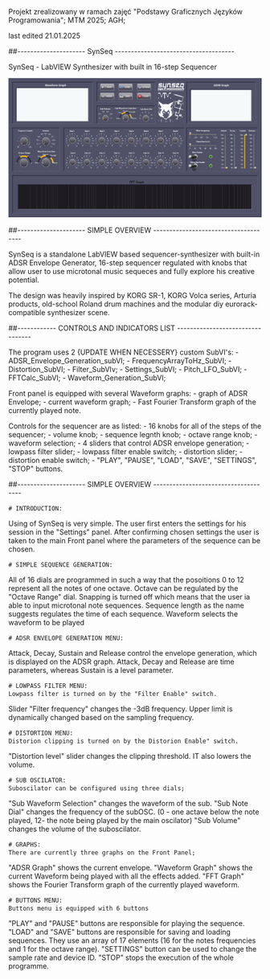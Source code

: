 Projekt zrealizowany w ramach zajęć "Podstawy Graficznych Języków Programowania"; MTM 2025; AGH;
 
last edited 21.01.2025



##---------------------   SynSeq  -------------------------------------

SynSeq - LabVIEW Synthesizer with built in 16-step Sequencer



![SynSeq v. 2](./SynSeq_v2/files/synseq_front.png)


##---------------------   SIMPLE OVERVIEW   -------------------------------------

SynSeq is a standalone LabVIEW based sequencer-synthesizer with built-in ADSR Envelope Generator, 16-step sequencer regulated with knobs that allow user to use microtonal music sequeces and fully explore his creative potential.

The design was heavily inspired by KORG SR-1, KORG Volca series, Arturia products, old-school Roland drum machines and the modular diy eurorack-compatible synthesizer scene.


##------------   CONTROLS AND INDICATORS LIST   ---------------------------------

The program uses 2 {UPDATE WHEN NECESSERY} custom SubVI's:
	- ADSR_Envelope_Generation_subVI;
	- FrequencyArrayToHz_SubVI;
	- Distortion_SubVI;
	- Filter_SubVIv;
	- Settings_SubVI;
	- Pitch_LFO_SubVI;
	- FFTCalc_SubVI;
	- Waveform_Generation_SubVI;
	

Front panel is equipped with several Waveform graphs:
	- graph of ADSR Envelope;
	- current waveform graph;
	- Fast Fourier Transform graph of the currently played note.

Controls for the sequencer are as listed:
	- 16 knobs for all of the steps of the sequencer;
	- volume knob;
	- sequence legnth knob;
	- octave range knob;
	- waveform selection;
	- 4 sliders that control ADSR envelope generation;
	- lowpass filter slider;
	- lowpass filter enable switch;
	- distortion slider;
	- distortion  enable switch;
	- "PLAY", "PAUSE", "LOAD", "SAVE", "SETTINGS", "STOP" buttons.


##---------------------   SIMPLE OVERVIEW   -------------------------------------

	# INTRODUCTION:
Using of SynSeq is very simple. The user first enters the settings for his session in the "Settings" panel.
After confirming chosen settings the user is taken to the main Front panel where the parameters of the sequence can be chosen.

	# SIMPLE SEQUENCE GENERATION:
All of 16 dials are programmed in such a way that the posoitions 0 to 12 represent all the notes of one octave.
Octave can be regulated by the "Octave Range" dial. Snapping is turned off which means that the user ia able to input microtonal note sequences.
Sequence length as the name suggests regulates the time of each sequence.
Waveform selects the waveform to be played

	# ADSR ENVELOPE GENERATION MENU:
Attack, Decay, Sustain and Release control the envelope generation, which is displayed on the ADSR graph.
Attack, Decay and Release are time parameters, whereas Sustain is a level parameter.

	# LOWPASS FILTER MENU:
	Lowpass filter is turned on by the "Filter Enable" switch.
Slider "Filter frequency" changes the -3dB frequency. Upper limit is dynamically changed based on the sampling frequency.


	# DISTORTION MENU:
	Distorion clipping is turned on by the Distorion Enable" switch.
"Distortion level" slider changes the clipping threshold. IT also lowers the volume.


	# SUB OSCILATOR:
	Suboscilator can be configured using three dials;
"Sub Waveform Selection" changes the waveform of the sub.
"Sub Note Dial" changes the frequency of the subOSC. (0 - one actave below the note played, 12- the note being played by the main oscilator)
"Sub Volume" changes the volume of the suboscilator.


	# GRAPHS:
	There are currently three graphs on the Front Panel;
"ADSR Graph" shows the current envelope.
"Waveform Graph" shows the current Waveform being played with all the effects added.
"FFT Graph" shows the Fourier Transform graph of the currently played waveform.


	# BUTTONS MENU:
	Buttons menu is equipped with 6 buttons
"PLAY" and "PAUSE" buttons are responsible for playing the sequence.
"LOAD" and "SAVE" buttons are responsible for saving and loading sequences. They use an array of 17 elements (16 for the notes frequencies and 1 for the octave range).
"SETTINGS" button can be used to change the sample rate and device ID.
"STOP" stops the execution of the whole programme.
